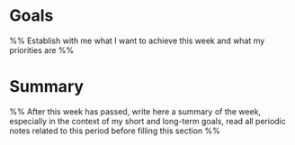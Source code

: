 # Goals
%% Establish with me what I want to achieve this week and what my priorities are %%

# Summary
%% After this week has passed, write here a summary of the week, especially in the context of my short and long-term goals, read all periodic notes related to this period before filling this section %%